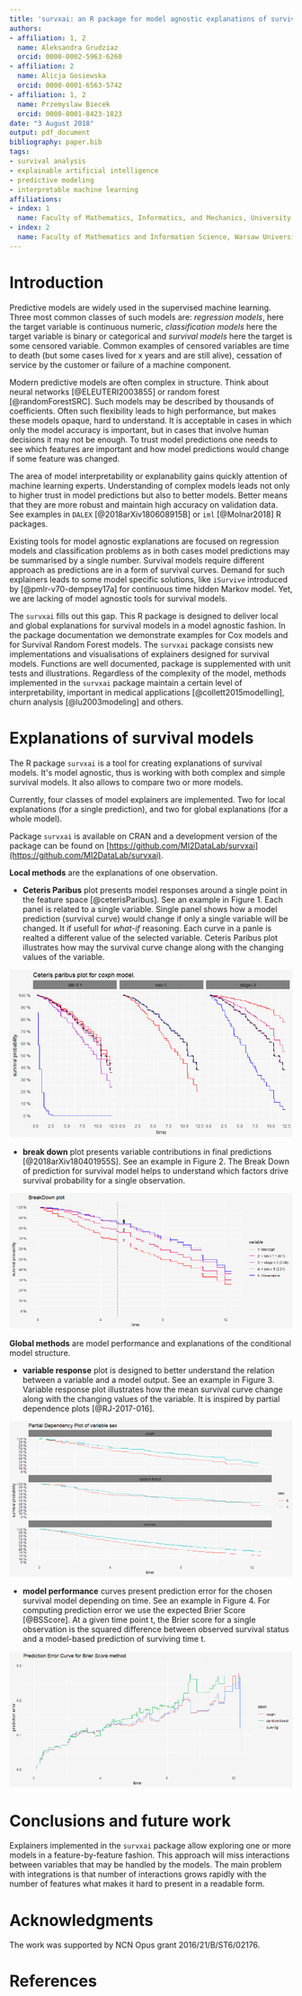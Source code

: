 ```yaml
---
title: 'survxai: an R package for model agnostic explanations of survival models'
authors:
- affiliation: 1, 2
  name: Aleksandra Grudziaz
  orcid: 0000-0002-5963-6260
- affiliation: 2
  name: Alicja Gosiewska
  orcid: 0000-0001-6563-5742
- affiliation: 1, 2
  name: Przemyslaw Biecek
  orcid: 0000-0001-8423-1823
date: "3 August 2018"
output: pdf_document
bibliography: paper.bib
tags:
- survival analysis
- explainable artificial intelligence
- predictive modeling
- interpretable machine learning
affiliations:
- index: 1
  name: Faculty of Mathematics, Informatics, and Mechanics, University of Warsaw
- index: 2
  name: Faculty of Mathematics and Information Science, Warsaw University of Technology
---
```


# Introduction

<!-- A summary describing the high-level functionality and purpose of the software for a diverse, non-specialist audience-->

Predictive models are widely used in the supervised machine learning. Three most common classes of such models are: *regression models*, here the target variable is continuous numeric, *classification models* here the target variable is binary or categorical and *survival models* here the target is some censored variable. Common examples of censored variables are time to death (but some cases lived for x years and are still alive), cessation of service by the customer or failure of a machine component.

Modern predictive models are often complex in structure. Think about neural networks [@ELEUTERI2003855] or random forest [@randomForestSRC]. Such models may be described by thousands of coefficients. Often such flexibility leads to high performance, but makes these models opaque, hard to understand. It is acceptable in cases in which only the model accuracy is important, but in cases that involve human decisions it may not be enough. To trust model predictions one needs to see which features are important and how model predictions would change if some feature was changed. 

The area of model interpretability or explanability gains quickly attention of machine learning experts. Understanding of complex models leads not only to higher trust in model predictions but also to better models. Better means that they are more robust and maintain high accuracy on validation data. See examples in `DALEX`  [@2018arXiv180608915B] or `iml` [@Molnar2018] R packages. 

Existing tools for model agnostic explanations are focused on regression models and classification problems as in both cases model predictions may be summarised by a single number. Survival models require different approach as predictions are in a form of survival curves. Demand for such explainers leads to some model specific solutions, like `iSurvive` introduced by [@pmlr-v70-dempsey17a] for continuous time hidden Markov model. Yet, we are lacking of model agnostic tools for survival models.

The `survxai` fills out this gap. This R package is designed to deliver local and global explanations for survival models in a model agnostic fashion. In the package documentation we demonstrate examples for Cox models and for Survival Random Forest models.
The `survxai` package consists new implementations and visualisations of explainers designed for survival models. Functions are well documented, package is supplemented with unit tests and illustrations. 
Regardless of the complexity of the model, methods implemented in the `survxai` package maintain a certain level of interpretability, important in medical applications [@collett2015modelling], churn analysis [@lu2003modeling] and others.


<!-- A clear statement of need that illustrates the purpose of the software-->
# Explanations of survival models
 
The R package `survxai` is a tool for creating explanations of survival models. It's model agnostic, thus is working with both complex and simple survival models. It also allows to compare two or more models. 
 
Currently, four classes of model explainers are implemented. Two for local explanations (for a single prediction), and two for global explanations (for a whole model). 

Package `survxai` is available on CRAN and a development version of the package can be found on [https://github.com/MI2DataLab/survxai](https://github.com/MI2DataLab/survxai).

**Local methods** are the explanations of one observation.
 
- **Ceteris Paribus** plot presents model responses around a single point in the feature space [@ceterisParibus]. See an example in Figure 1. Each panel is related to a single variable. Single panel shows how a model prediction (survival curve) would change if only a single variable will be changed. It if usefull for *what-if* reasoning. Each curve in a panle is realted a different value of the selected variable.
Ceteris Paribus plot illustrates how may the survival curve change along with the changing values of the variable. 

![Ceteris Paribus plot for Cox Proportional Hazards model with three variables. Black survival curve corresponds to a observation of interest. Middle panel shows that prediction for sex=0 are worse than for sex=1.](img/ceteris_paribus.png)

- **break down** plot presents variable contributions in final predictions  [@2018arXiv180401955S]. See an example in Figure 2. The Break Down of prediction  for survival model helps to understand which factors drive survival probability for a single observation.

![Break Down plot for Cox Proportional Hazards model. Variables bili and stage have highest impact on final prediction.](img/breakdown.png)
 
**Global methods** are model performance and explanations of the conditional model structure.
 
- **variable response** plot is designed to better understand the relation between a variable and a model output. See an example in Figure 3. Variable response plot illustrates how the mean survival curve change along with the changing values of the variable. It is inspired by partial dependence plots [@RJ-2017-016]. 

![Variable response plot for three models and variable sex. In survival random forest the sex variable affects model predictions in a different way than in  other models.](img/variable_response.png)
 
- **model performance** curves present prediction error for the chosen survival model depending on time. See an example in Figure 4. For computing prediction error we use the expected Brier Score [@BSScore]. At a given time point t, the Brier score for a single observation is the squared difference between observed survival status and a model-based prediction of surviving time t.

![Model performance plot for three models. In random forest model predictions are less accurate after year 4.](img/model_performance.png)

<!-- Mentions (if applicable) of any ongoing research projects using the software or recent scholarly publications enabled by it -->

# Conclusions and future work

Explainers implemented in the `survxai` package allow exploring one or more models in a feature-by-feature fashion. This approach will miss interactions between variables that may be handled by the models. The main problem with integrations is that number of interactions grows rapidly with the number of features what makes it hard to present in a readable form. 

# Acknowledgments

The work was supported by NCN Opus grant 2016/21/B/ST6/02176.

<!-- A list of key references including a link to the software archive -->

# References


